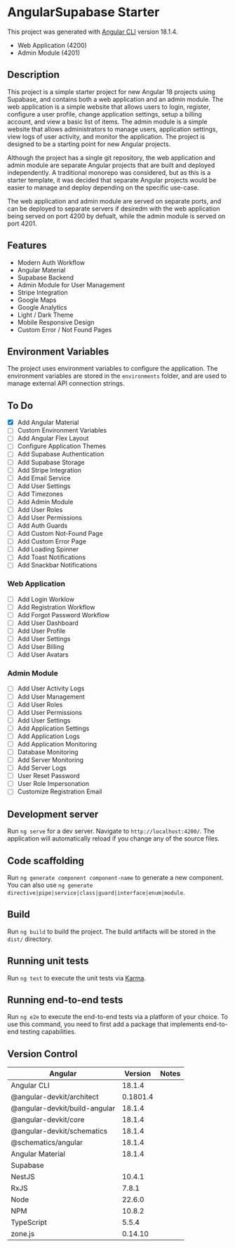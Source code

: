 # AngularSupabase Starter

This project was generated with [Angular CLI](https://github.com/angular/angular-cli) version 18.1.4.

- Web Application (4200)
- Admin Module (4201)

## Description

This project is a simple starter project for new Angular 18 projects using Supabase, and contains both a web application and an admin module. The web application is a simple website that allows users to login, register, configure a user profile, change application settings, setup a billing account, and view a basic list of items. The admin module is a simple website that allows administrators to manage users, application settings, view logs of user activity, and monitor the application. The project is designed to be a starting point for new Angular projects.

Although the project has a single git repository, the web application and admin module are separate Angular projects that are built and deployed independently. A traditional monorepo was considered, but as this is a starter template, it was decided that separate Angular projects would be easier to manage and deploy depending on the specific use-case.

The web application and admin module are served on separate ports, and can be deployed to separate servers if desiredm with the web application being served on port 4200 by defualt, while the admin module is served on port 4201.

## Features

- Modern Auth Workflow
- Angular Material
- Supabase Backend
- Admin Module for User Management
- Stripe Integration
- Google Maps
- Google Analytics
- Light / Dark Theme
- Mobile Responsive Design
- Custom Error / Not Found Pages

## Environment Variables

The project uses environment variables to configure the application. The environment variables are stored in the `environments` folder, and are used to manage external API connection strings.

## To Do

- [X] Add Angular Material
- [ ] Custom Environment Variables
- [ ] Add Angular Flex Layout
- [ ] Configure Application Themes
- [ ] Add Supabase Authentication
- [ ] Add Supabase Storage
- [ ] Add Stripe Integration
- [ ] Add Email Service
- [ ] Add User Settings
- [ ] Add Timezones
- [ ] Add Admin Module
- [ ] Add User Roles
- [ ] Add User Permissions
- [ ] Add Auth Guards
- [ ] Add Custom Not-Found Page
- [ ] Add Custom Error Page
- [ ] Add Loading Spinner
- [ ] Add Toast Notifications
- [ ] Add Snackbar Notifications

### Web Application

- [ ] Add Login Worklow
- [ ] Add Registration Workflow
- [ ] Add Forgot Password Workflow
- [ ] Add User Dashboard
- [ ] Add User Profile
- [ ] Add User Settings
- [ ] Add User Billing
- [ ] Add User Avatars

### Admin Module

- [ ] Add User Activity Logs
- [ ] Add User Management
- [ ] Add User Roles
- [ ] Add User Permissions
- [ ] Add User Settings
- [ ] Add Application Settings
- [ ] Add Application Logs
- [ ] Add Application Monitoring
- [ ] Database Monitoring
- [ ] Add Server Monitoring
- [ ] Add Server Logs
- [ ] User Reset Password
- [ ] User Role Impersonation
- [ ] Customize Registration Email

## Development server

Run `ng serve` for a dev server. Navigate to `http://localhost:4200/`. The application will automatically reload if you change any of the source files.

## Code scaffolding

Run `ng generate component component-name` to generate a new component. You can also use `ng generate directive|pipe|service|class|guard|interface|enum|module`.

## Build

Run `ng build` to build the project. The build artifacts will be stored in the `dist/` directory.

## Running unit tests

Run `ng test` to execute the unit tests via [Karma](https://karma-runner.github.io).

## Running end-to-end tests

Run `ng e2e` to execute the end-to-end tests via a platform of your choice. To use this command, you need to first add a package that implements end-to-end testing capabilities.

## Version Control

| Angular                          | Version  | Notes                       |
| -------------------------------- | -------- | --------------------------- |
| Angular CLI                      | 18.1.4   |                             |
| @angular-devkit/architect        | 0.1801.4 |                             |
| @angular-devkit/build-angular    | 18.1.4   |                             |
| @angular-devkit/core             | 18.1.4   |                             |
| @angular-devkit/schematics       | 18.1.4   |                             |
| @schematics/angular              | 18.1.4   |                             |
| Angular Material                 | 18.1.4   |                             |
| Supabase                         |          |                             |
| NestJS                           | 10.4.1   |                             |
| RxJS                             | 7.8.1    |                             |
| Node                             | 22.6.0   |                             |
| NPM                              | 10.8.2   |                             |
| TypeScript                       | 5.5.4    |                             |
| zone.js                          | 0.14.10  |                             |
